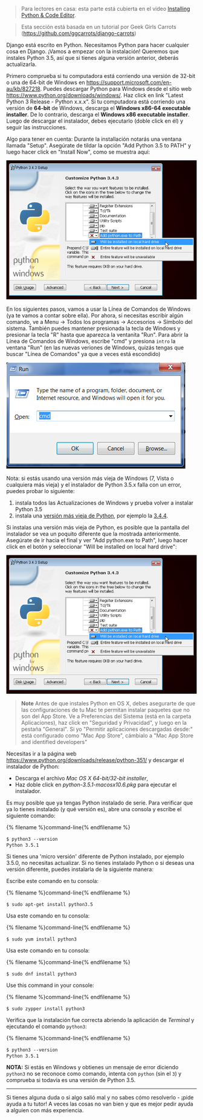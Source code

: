 > Para lectores en casa: esta parte está cubierta en el video [Installing Python & Code Editor](https://www.youtube.com/watch?v=pVTaqzKZCdA).

> Esta sección está basada en un tutorial por Geek Girls Carrots (https://github.com/ggcarrots/django-carrots)

Django está escrito en Python. Necesitamos Python para hacer cualquier cosa en Django. ¡Vamos a empezar con la instalación! Queremos que instales Python 3.5, así que si tienes alguna versión anterior, deberás actualizarla.

<!--sec data-title="Windows" data-id="python_windows" data-collapse=true ces-->

Primero comprueba si tu computadora está corriendo una versión de 32-bit o una de 64-bit de Windows en https://support.microsoft.com/en-au/kb/827218. Puedes descargar Python para Windows desde el sitio web https://www.python.org/downloads/windows/. Haz click en link "Latest Python 3 Release - Python x.x.x". Si tu computadora está corriendo una versión de **64-bit** de Windows, descarga el **Windows x86-64 executable installer**. De lo contrario, descarga el **Windows x86 executable installer**. Luego de descargar el instalador, debes ejecutarlo (doble click en él) y seguir las instrucciones.

Algo para tener en cuenta: Durante la installación notarás una ventana llamada "Setup". Asegúrate de tildar la opción "Add Python 3.5 to PATH" y luego hacer click en "Install Now", como se muestra aquí:

![No te olvides de agregar Python al Path](../python_installation/images/add_python_to_windows_path.png)

En los siguientes pasos, vamos a usar la Línea de Comandos de Windows (ya te vamos a contar sobre ella). Por ahora, si necesitas escribir algún comando, ve a Menu → Todos los programas → Accesorios → Símbolo del sistema. También puedes mantener presionada la tecla de Windows y presionar la tecla "R" hasta que aparezca la ventanita "Run". Para abrir la Línea de Comandos de Windows, escribe "cmd" y presiona `intro` la ventana "Run" (en las nuevas veriones de Windows, quizás tengas que buscar "Línea de Comandos" ya que a veces está escondido)

![Type "cmd" in the "Run" window](../python_installation/images/windows-plus-r.png)

Nota: si estás usando una versión más vieja de Windows (7, Vista o cualquiera más vieja) y el instalador de Python 3.5.x falla con un error, puedes probar lo siguiente:
1. instala todos las Actualizaciones de Windows y prueba volver a instalar Python 3.5
2. instala una [versión más vieja de Python](https://www.python.org/downloads/windows/), por ejemplo la [3.4.4](https://www.python.org/downloads/release/python-344/).

Si instalas una versión más vieja de Python, es posible que la pantalla del instalador se vea un poquito diferente que la mostrada anteriormente. Asegúrate de ir hacia el final y ver "Add python.exe to Path", luego hacer click en el botón y seleccionar "Will be installed on local hard drive":

![Add Python to the Path, older versions](../python_installation/images/add_python_to_windows_path.png)

<!--endsec-->

<!--sec data-title="OS X" data-id="python_OSX"
data-collapse=true ces-->

> **Note** Antes de que instales Python en OS X, debes asegurarte de que las configuraciones de tu Mac te permitan instalar paquetes que no son del App Store. Ve a Preferencias del Sistema (está en la carpeta Aplicaciones), haz click en "Seguridad y Privacidad", y luego en la pestaña "General". Si yo "Permitir aplicaciones descargadas desde:" está configurado como "Mac App Store", cámbialo a "Mac App Store and identified developers"

Necesitas ir a la página web https://www.python.org/downloads/release/python-351/ y descargar el instalador de Python:

* Descarga el archivo *Mac OS X 64-bit/32-bit installer*,
* Haz doble click en *python-3.5.1-macosx10.6.pkg* para ejecutar el instalador.

<!--endsec-->

<!--sec data-title="Linux" data-id="python_linux"
data-collapse=true ces-->

Es muy posible que ya tengas Python instalado de serie. Para verificar que ya lo tienes instalado (y qué versión es), abre una consola y escribe el siguiente comando:

{% filename %}command-line{% endfilename %}
```
$ python3 --version
Python 3.5.1
```

Si tienes una 'micro versión' diferente de Python instalado, por ejemplo 3.5.0, no necesitas actualizar. Si no tienes instalado Python o si deseas una versión diferente, puedes instalarla de la siguiente manera:

<!--endsec-->

<!--sec data-title="Debian or Ubuntu" data-id="python_debian"
data-collapse=true ces-->

Escribe este comando en tu consola:

{% filename %}command-line{% endfilename %}
```
$ sudo apt-get install python3.5
```


<!--endsec-->

<!--sec data-title="Fedora (up to 21)" data-id="python_fedora"
data-collapse=true ces-->

Usa este comando en tu consola:

{% filename %}command-line{% endfilename %}
```
$ sudo yum install python3
```

<!--endsec-->

<!--sec data-title="Fedora (22+)" data-id="python_fedora22"
data-collapse=true ces-->

Usa este comando en tu consola:

{% filename %}command-line{% endfilename %}
```
$ sudo dnf install python3
```

<!--endsec-->

<!--sec data-title="openSUSE" data-id="python_openSUSE"
data-collapse=true ces-->

Use this command in your console:

{% filename %}command-line{% endfilename %}
```
$ sudo zypper install python3
```

<!--endsec-->

Verifica que la instalación fue correcta abriendo la aplicación de *Terminal* y ejecutando el comando `python3`:

{% filename %}command-line{% endfilename %}
```
$ python3 --version
Python 3.5.1
```

**NOTA:** Si estás en Windows y obtienes un mensaje de error diciendo `python3` no se reconoce como comando, intenta con `python` (sin el `3`) y comprueba si todavía es una versión de Python 3.5.

----

Si tienes alguna duda o si algo salió mal y no sabes cómo resolverlo - ¡pide ayuda a tu tutor! A veces las cosas no van bien y que es mejor pedir ayuda a alguien con más experiencia.
